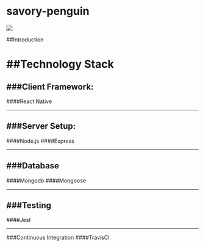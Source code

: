 # savory-penguin
![](https://travis-ci.org/savory-penguin/savory-penguin.svg?branch=master)


##Introduction
  
##Technology Stack
======

###Client Framework:
------
####React Native

------
###Server Setup:
------
####Node.js 
####Express

------
###Database
------
####Mongodb
####Mongoose

------
###Testing
------
####Jest

------

###Continuous Integration 
####TravisCI
